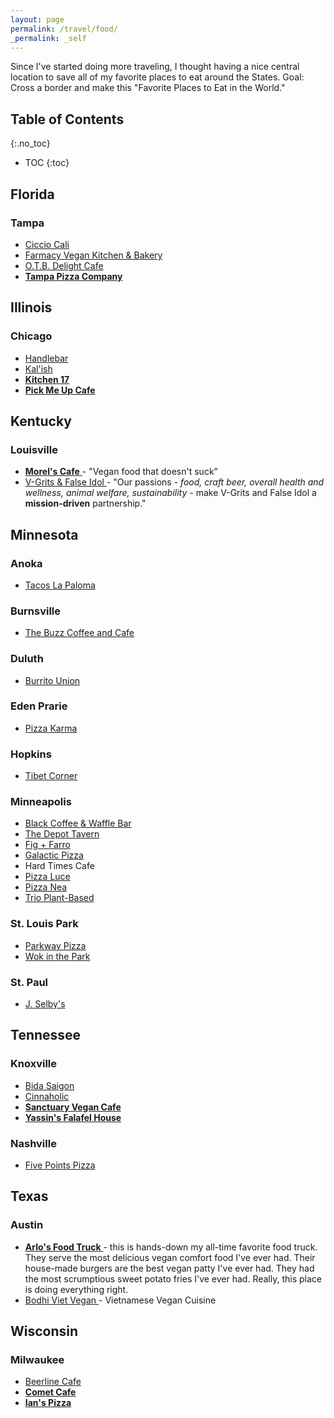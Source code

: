 ```yaml
---
layout: page
permalink: /travel/food/
_permalink: _self
---
```


Since I've started doing more traveling, I thought having a nice central
location to save all of my favorite places to eat around the States. Goal:
Cross a border and make this "Favorite Places to Eat in the World."

## Table of Contents
{:.no_toc}
* TOC
{:toc}

## Florida

### Tampa

  * [Ciccio Cali](http://www.cicciocali.com/)
  * [ Farmacy Vegan Kitchen & Bakery ](https://farmacyvegankitchen.com/)
  * [ O.T.B. Delight Cafe](http://otbdelightcafe.com/)
  * [ **Tampa Pizza Company** ](https://tampapizzacompany.com/)

## Illinois

### Chicago

  * [ Handlebar ](https://www.handlebarchicago.com/)
  * [Kal'ish](https://www.kalishvegan.com/)
  * [ **Kitchen 17** ](https://www.kitchen17.com/)
  * [ **Pick Me Up Cafe** ](http://pmucafe.com/)

## Kentucky

### Louisville

  * [ **Morel's Cafe** ](https://www.morelscafe.com/) \- "Vegan food that doesn't suck" 
  * [ V-Grits & False Idol ](https://www.vgrits.com/) \- "Our passions - _food, craft beer, overall health and wellness, animal welfare, sustainability_ \- make V-Grits and False Idol a **mission-driven** partnership." 

## Minnesota

### Anoka

  * [ Tacos La Paloma ](https://tacoslapaloma.weebly.com/)

### Burnsville

  * [ The Buzz Coffee and Cafe ](https://buzzcoffeeandcafe.com/)

### Duluth

  * [ Burrito Union ](http://burritounion.com/)

### Eden Prarie

  * [ Pizza Karma ](https://pizzakarma.com/)

### Hopkins

  * [ Tibet Corner ](http://www.tibet-corner.com/)

### Minneapolis

  * [ Black Coffee & Waffle Bar ](https://blackcoffeeandwaffle.com/)
  * [ The Depot Tavern ](https://thedepottavern.com/)
  * [ Fig + Farro ](https://www.figandfarro.com/)
  * [ Galactic Pizza ](http://galacticpizza.com/)
  * Hard Times Cafe 
  * [ Pizza Luce ](https://pizzaluce.com/)
  * [ Pizza Nea ](http://www.pizzanea.com/)
  * [ Trio Plant-Based ](https://www.trioplantbased.com/)

### St. Louis Park

  * [ Parkway Pizza ](https://www.parkwaypizzamn.com/)
  * [ Wok in the Park ](http://wokintheparkrestaurant.com/)

### St. Paul

  * [ J. Selby's ](http://www.jselbys.com/)

## Tennessee

### Knoxville

  * [ Bida Saigon ](https://www.bidasaigoncafe.com/)
  * [ Cinnaholic ](https://www.cinnaholic.com/)
  * [ **Sanctuary Vegan Cafe** ](http://sanctuaryvegancafe.net/)
  * [ **Yassin's Falafel House** ](http://www.yassinsfalafelhouse.com/)

### Nashville

  * [ Five Points Pizza ](https://fivepointspizza.com/)

## Texas

### Austin

  * [ **Arlo's Food Truck** ](https://arloscurbside.com/) \- this is hands-down my all-time favorite food truck. They serve the most delicious vegan comfort food I've ever had. Their house-made burgers are the best vegan patty I've ever had. They had the most scrumptious sweet potato fries I've ever had. Really, this place is doing everything right. 
  * [ Bodhi Viet Vegan ](http://www.bodhivietvegan.com/) \- Vietnamese Vegan Cuisine 

## Wisconsin

### Milwaukee

  * [ Beerline Cafe ](http://www.beerlinecafe.com/)
  * [ **Comet Cafe** ](https://www.thecometcafe.com/)
  * [ **Ian's Pizza** ](https://ianspizza.com)

